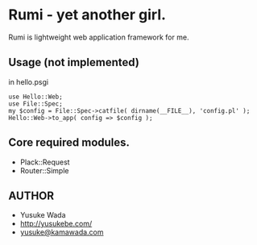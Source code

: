# Rumi - yet another girl.

Rumi is lightweight web application framework for me.

## Usage (not implemented)

in hello.psgi

    use Hello::Web;
    use File::Spec;
    my $config = File::Spec->catfile( dirname(__FILE__), 'config.pl' );
    Hello::Web->to_app( config => $config );

## Core required modules.

- Plack::Request
- Router::Simple

## AUTHOR 

- Yusuke Wada
- http://yusukebe.com/
- yusuke@kamawada.com

